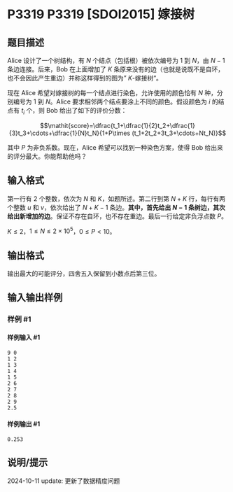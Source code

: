 # P3319 P3319 [SDOI2015] 嫁接树

## 题目描述

Alice 设计了一个树结构，有 $N$ 个结点（包括根）被依次编号为 $1$ 到 $N$，由 $N-1$ 条边连接。后来，Bob 在上面增加了 $K$ 条原来没有的边（也就是说既不是自环，也不会因此产生重边）并称这样得到的图为” $K$-嫁接树“。

现在 Alice 希望对嫁接树的每一个结点进行染色，允许使用的颜色恰有 $N$ 种，分别编号为 $1$ 到 $N$。Alice 要求相邻两个结点要涂上不同的颜色。假设颜色为 $i$ 的结点有 $t_i$ 个，则 Bob 给出了如下的评价分数：

$$\mathit{score}=\dfrac{t_1+\dfrac{1}{2}t_2+\dfrac{1}{3}t_3+\cdots+\dfrac{1}{N}t_N}{1+P\times (t_1+2t_2+3t_3+\cdots+Nt_N)}$$

其中 $P$ 为非负系数。现在，Alice 希望可以找到一种染色方案，使得 Bob 给出来的评分最大。你能帮助他吗？

## 输入格式

第一行有 $2$ 个整数，依次为 $N$ 和 $K$，如题所述。第二行到第 $N+K$ 行，每行有两个整数 $u$ 和 $v$，依次给出了 $N+K-1$ 条边。**其中，首先给出 $N - 1$ 条树边，其次给出新增加的边**。保证不存在自环，也不存在重边。最后一行给定非负浮点数 $P$。

$K \le 2$，$1 \le N \le 2 \times 10^5$，$0 \le P<10$。

## 输出格式

输出最大的可能评分，四舍五入保留到小数点后第三位。


## 输入输出样例

### 样例 #1

#### 样例输入 #1

```
9 0
1 2
1 3
1 4
1 5
2 6
2 7
2 8
2 9
2.5
```

#### 样例输出 #1

```
0.253
```

## 说明/提示

2024-10-11 update: 更新了数据精度问题 
